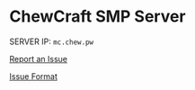 # ChewCraft SMP Server
  		  
SERVER IP: `mc.chew.pw`        
        
[Report an Issue](github.com/chewcraft/smp/issues/new)

[Issue Format](https://github.com/ChewCraft/SMP/blob/master/IssueFormat.md)

